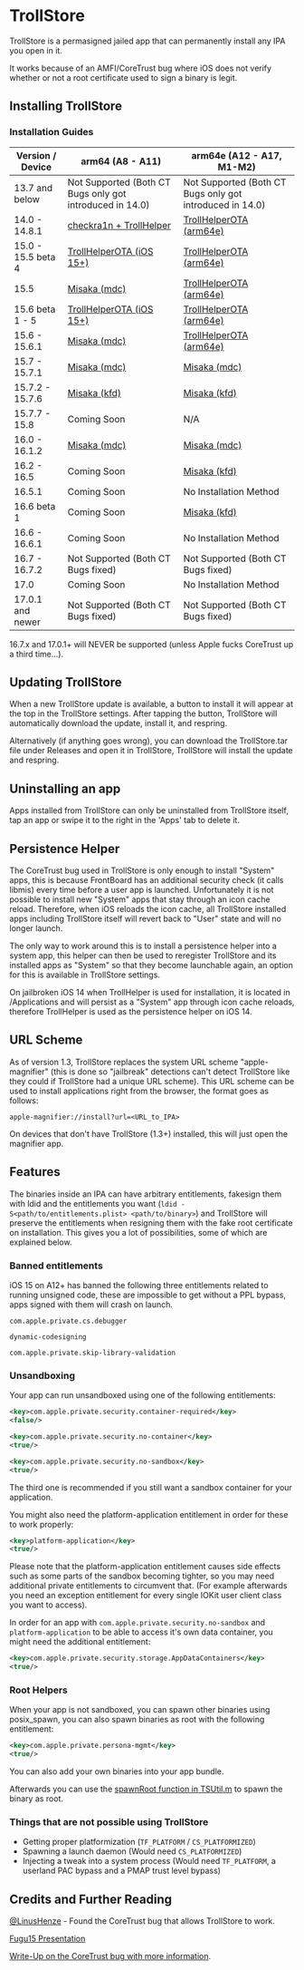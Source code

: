 # TrollStore

TrollStore is a permasigned jailed app that can permanently install any IPA you open in it.

It works because of an AMFI/CoreTrust bug where iOS does not verify whether or not a root certificate used to sign a binary is legit.

## Installing TrollStore

### Installation Guides

| Version / Device | arm64 (A8 - A11) | arm64e (A12 - A17, M1-M2) |
| --- | --- | --- |
| 13.7 and below | Not Supported (Both CT Bugs only got introduced in 14.0) | Not Supported (Both CT Bugs only got introduced in 14.0) |
| 14.0 - 14.8.1 | [checkra1n + TrollHelper](./install_trollhelper.md) | [TrollHelperOTA (arm64e)](./install_trollhelperota_arm64e.md) |
| 15.0 - 15.5 beta 4 | [TrollHelperOTA (iOS 15+)](./install_trollhelperota_ios15.md) | [TrollHelperOTA (arm64e)](./install_trollhelperota_arm64e.md) |
| 15.5 | [Misaka (mdc)](https://ios.cfw.guide/installing-trollhelper-misaka-mdc) | [TrollHelperOTA (arm64e)](./install_trollhelperota_arm64e.md) |
| 15.6 beta 1 - 5 | [TrollHelperOTA (iOS 15+)](./install_trollhelperota_ios15.md) | [TrollHelperOTA (arm64e)](./install_trollhelperota_arm64e.md) |
| 15.6 - 15.6.1 | [Misaka (mdc)](https://ios.cfw.guide/installing-trollhelper-misaka-mdc) | [TrollHelperOTA (arm64e)](./install_trollhelperota_arm64e.md) |
| 15.7 - 15.7.1 | [Misaka (mdc)](https://ios.cfw.guide/installing-trollhelper-misaka-mdc) | [Misaka (mdc)](https://ios.cfw.guide/installing-trollhelper-misaka-mdc) |
| 15.7.2 - 15.7.6 | [Misaka (kfd)](https://ios.cfw.guide/installing-trollhelper-misaka-kfd) | [Misaka (kfd)](https://ios.cfw.guide/installing-trollhelper-misaka-kfd) |
| 15.7.7 - 15.8 | Coming Soon | N/A |
| 16.0 - 16.1.2 | [Misaka (mdc)](https://ios.cfw.guide/installing-trollhelper-misaka-mdc) | [Misaka (mdc)](https://ios.cfw.guide/installing-trollhelper-misaka-mdc) |
| 16.2 - 16.5 | Coming Soon | [Misaka (kfd)](https://ios.cfw.guide/installing-trollhelper-misaka-kfd) |
| 16.5.1 | Coming Soon | No Installation Method |
| 16.6 beta 1 | Coming Soon | [Misaka (kfd)](https://ios.cfw.guide/installing-trollhelper-misaka-kfd) |
| 16.6 - 16.6.1 | Coming Soon | No Installation Method |
| 16.7 - 16.7.2 | Not Supported (Both CT Bugs fixed) | Not Supported (Both CT Bugs fixed) |
| 17.0 | Coming Soon | No Installation Method |
| 17.0.1 and newer | Not Supported (Both CT Bugs fixed) | Not Supported (Both CT Bugs fixed) |

16.7.x and 17.0.1+ will NEVER be supported (unless Apple fucks CoreTrust up a third time...).

## Updating TrollStore

When a new TrollStore update is available, a button to install it will appear at the top in the TrollStore settings. After tapping the button, TrollStore will automatically download the update, install it, and respring.

Alternatively (if anything goes wrong), you can download the TrollStore.tar file under Releases and open it in TrollStore, TrollStore will install the update and respring.

## Uninstalling an app

Apps installed from TrollStore can only be uninstalled from TrollStore itself, tap an app or swipe it to the right in the 'Apps' tab to delete it.

## Persistence Helper

The CoreTrust bug used in TrollStore is only enough to install "System" apps, this is because FrontBoard has an additional security check (it calls libmis) every time before a user app is launched. Unfortunately it is not possible to install new "System" apps that stay through an icon cache reload. Therefore, when iOS reloads the icon cache, all TrollStore installed apps including TrollStore itself will revert back to "User" state and will no longer launch.

The only way to work around this is to install a persistence helper into a system app, this helper can then be used to reregister TrollStore and its installed apps as "System" so that they become launchable again, an option for this is available in TrollStore settings.

On jailbroken iOS 14 when TrollHelper is used for installation, it is located in /Applications and will persist as a "System" app through icon cache reloads, therefore TrollHelper is used as the persistence helper on iOS 14.

## URL Scheme

As of version 1.3, TrollStore replaces the system URL scheme "apple-magnifier" (this is done so "jailbreak" detections can't detect TrollStore like they could if TrollStore had a unique URL scheme). This URL scheme can be used to install applications right from the browser, the format goes as follows:

`apple-magnifier://install?url=<URL_to_IPA>`

On devices that don't have TrollStore (1.3+) installed, this will just open the magnifier app.

## Features

The binaries inside an IPA can have arbitrary entitlements, fakesign them with ldid and the entitlements you want (`ldid -S<path/to/entitlements.plist> <path/to/binary>`) and TrollStore will preserve the entitlements when resigning them with the fake root certificate on installation. This gives you a lot of possibilities, some of which are explained below.

### Banned entitlements

iOS 15 on A12+ has banned the following three entitlements related to running unsigned code, these are impossible to get without a PPL bypass, apps signed with them will crash on launch.

`com.apple.private.cs.debugger`

`dynamic-codesigning`

`com.apple.private.skip-library-validation`

### Unsandboxing

Your app can run unsandboxed using one of the following entitlements:

```xml
<key>com.apple.private.security.container-required</key>
<false/>
```

```xml
<key>com.apple.private.security.no-container</key>
<true/>
```

```xml
<key>com.apple.private.security.no-sandbox</key>
<true/>
```

The third one is recommended if you still want a sandbox container for your application.

You might also need the platform-application entitlement in order for these to work properly:

```xml
<key>platform-application</key>
<true/>
```

Please note that the platform-application entitlement causes side effects such as some parts of the sandbox becoming tighter, so you may need additional private entitlements to circumvent that. (For example afterwards you need an exception entitlement for every single IOKit user client class you want to access).

In order for an app with `com.apple.private.security.no-sandbox` and `platform-application` to be able to access it's own data container, you might need the additional entitlement:

```xml
<key>com.apple.private.security.storage.AppDataContainers</key>
<true/>
```

### Root Helpers

When your app is not sandboxed, you can spawn other binaries using posix_spawn, you can also spawn binaries as root with the following entitlement:

```xml
<key>com.apple.private.persona-mgmt</key>
<true/>
```

You can also add your own binaries into your app bundle.

Afterwards you can use the [spawnRoot function in TSUtil.m](./Shared/TSUtil.m#L77) to spawn the binary as root.

### Things that are not possible using TrollStore

- Getting proper platformization (`TF_PLATFORM` / `CS_PLATFORMIZED`)
- Spawning a launch daemon (Would need `CS_PLATFORMIZED`)
- Injecting a tweak into a system process (Would need `TF_PLATFORM`, a userland PAC bypass and a PMAP trust level bypass)

## Credits and Further Reading

[@LinusHenze](https://twitter.com/LinusHenze/) - Found the CoreTrust bug that allows TrollStore to work.

[Fugu15 Presentation](https://youtu.be/rPTifU1lG7Q)

[Write-Up on the CoreTrust bug with more information](https://worthdoingbadly.com/coretrust/).
